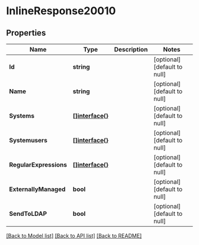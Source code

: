 # InlineResponse20010

## Properties
Name | Type | Description | Notes
------------ | ------------- | ------------- | -------------
**Id** | **string** |  | [optional] [default to null]
**Name** | **string** |  | [optional] [default to null]
**Systems** | [**[]interface{}**](interface{}.md) |  | [optional] [default to null]
**Systemusers** | [**[]interface{}**](interface{}.md) |  | [optional] [default to null]
**RegularExpressions** | [**[]interface{}**](interface{}.md) |  | [optional] [default to null]
**ExternallyManaged** | **bool** |  | [optional] [default to null]
**SendToLDAP** | **bool** |  | [optional] [default to null]

[[Back to Model list]](../README.md#documentation-for-models) [[Back to API list]](../README.md#documentation-for-api-endpoints) [[Back to README]](../README.md)


